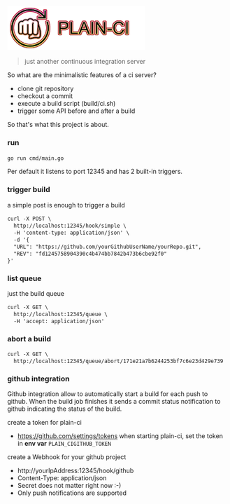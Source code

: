 ![alt text](https://github.com/Oppodelldog/plain-ci/raw/master/webview/assets/images/logo.png)
> just another continuous integration server

So what are the minimalistic features of a ci server?

* clone git repository
* checkout a commit
* execute a build script (build/ci.sh)
* trigger some API before and after a build

So that's what this project is about.

### run
```go run cmd/main.go```

Per default it listens to port 12345 and has 2 built-in triggers.

### trigger build
a simple post is enough to trigger a build
```shell
curl -X POST \
  http://localhost:12345/hook/simple \
  -H 'content-type: application/json' \
  -d '{
  "URL": "https://github.com/yourGithubUserName/yourRepo.git",
  "REV": "fd1245758904390c4b474bb7842b473b6cbe92f0"
}'
```

### list queue
just the build queue
```shell
curl -X GET \
  http://localhost:12345/queue \
  -H 'accept: application/json'
```

### abort a build
```shell
curl -X GET \
  http://localhost:12345/queue/abort/171e21a7b6244253bf7c6e23d429e739
```

### github integration
Github integration allow to automatically start a build for each push to github.
When the build job finishes it sends a commit status notification to github indicating
the status of the build.  

create a token for plain-ci
* https://github.com/settings/tokens
when starting plain-ci, set the token in **env var** ```PLAIN_CIGITHUB_TOKEN```

create a Webhook for your github project
+ http://yourIpAddress:12345/hook/github
+ Content-Type: application/json   
+ Secret does not matter right now :-)   
+ Only push notifications are supported   
